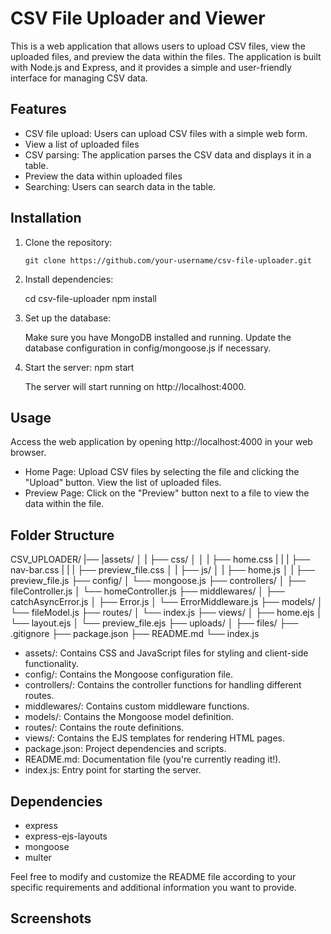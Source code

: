 # CSV File Uploader and Viewer

This is a web application that allows users to upload CSV files, view the uploaded files, and preview the data within the files. The application is built with Node.js and Express, and it provides a simple and user-friendly interface for managing CSV data.

## Features

- CSV file upload: Users can upload CSV files with a simple web form.
- View a list of uploaded files
- CSV parsing: The application parses the CSV data and displays it in a table.
- Preview the data within uploaded files
- Searching: Users can search data in the table.

## Installation

1. Clone the repository:

   ```shell
   git clone https://github.com/your-username/csv-file-uploader.git
   ```

2. Install dependencies:

   cd csv-file-uploader
   npm install

3. Set up the database:

   Make sure you have MongoDB installed and running.
   Update the database configuration in config/mongoose.js if necessary.

4. Start the server:
   npm start

   The server will start running on http://localhost:4000.

## Usage

Access the web application by opening http://localhost:4000 in your web browser.

- Home Page:
  Upload CSV files by selecting the file and clicking the "Upload" button.
  View the list of uploaded files.
- Preview Page:
  Click on the "Preview" button next to a file to view the data within the file.

## Folder Structure

CSV_UPLOADER/
|── |assets/
│ | ├── css/
│ │ | ├── home.css
| | | ├── nav-bar.css
| | | ├── preview_file.css
│ | ├── js/
│ | ├── home.js
│ | ├── preview_file.js
├── config/
│ └── mongoose.js
├── controllers/
│ ├── fileController.js
│ └── homeController.js
├── middlewares/
│ ├── catchAsyncError.js
│ ├── Error.js
│ └── ErrorMiddleware.js
├── models/
│ └── fileModel.js
├── routes/
│ └── index.js
├── views/
│ ├── home.ejs
│ └── layout.ejs
│ └── preview_file.ejs
├── uploads/
│ ├── files/
├── .gitignore
├── package.json
├── README.md
└── index.js

- assets/: Contains CSS and JavaScript files for styling and client-side functionality.
- config/: Contains the Mongoose configuration file.
- controllers/: Contains the controller functions for handling different routes.
- middlewares/: Contains custom middleware functions.
- models/: Contains the Mongoose model definition.
- routes/: Contains the route definitions.
- views/: Contains the EJS templates for rendering HTML pages.
- package.json: Project dependencies and scripts.
- README.md: Documentation file (you're currently reading it!).
- index.js: Entry point for starting the server.

## Dependencies

- express
- express-ejs-layouts
- mongoose
- multer

Feel free to modify and customize the README file according to your specific requirements and additional information you want to provide.

## Screenshots
